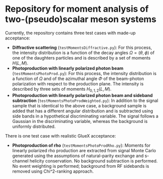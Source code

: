 # Repository for moment analysis of two-(pseudo)scalar meson systems #

Currently, the repository contains three test cases with made-up acceptance:

* **Diffractive scattering** (`testMomentsDiffractive.py`): For this process, the intensity distribution is a function of the decay angles $\Omega = (\theta, \phi)$ of one of the daughters particles and is described by a set of moments $H(L, M)$.
* **Photoproduction with linearly polarized photon beam** (`testMomentsPhotoProd.py`): For this process, the intensity distribution is a function of $\Omega$ and of the azimuthal angle $\Phi$ of the beam-photon polarization with respect to the production plane. The intensity is described by three sets of moments $H_{0, 1, 2}(L, M)$.
* **Photoproduction with linearly polarized photon beam and sideband subtraction** (`testMomentsPhotoProdWeighted.py`): In addition to the signal sample that is identical to the above case, a background sample is added that has a different angular distribution and is subtracted using side bands in a hypothetical discriminating variable. The signal follows a Gaussian in the discriminating variable, whereas the background is uniformly distributed.

There is one test case with realistic GlueX acceptance:

* **Photoproduction of rho**  (`testMomentsPhotoProdRho.py`): Moments for linearly polarized rho production are extracted from signal Monte Carlo generated using the assumptions of natural-parity exchange and s-channel helicity conservation. No background subtraction is performed. No event weighting is performed; background from RF sidebands is removed using Chi^2-ranking approach.
